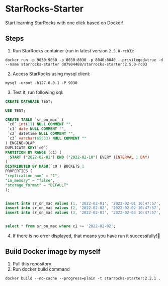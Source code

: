 # StarRocks-Starter
Start learning StarRocks with one click based on Docker!

## Steps

1. Run StarRocks container (run in latest version `2.5.0-rc03`):

```shell
docker run -p 9030:9030 -p 8030:8030 -p 8040:8040 --privileged=true -d --name starrocks-starter d87904488/starrocks-starter:2.5.0-rc03
```

2. Access StarRocks using mysql client:

```shell
mysql -uroot -h127.0.0.1 -P 9030
```

3. Test it, run following sql:

```sql
CREATE DATABASE TEST;

USE TEST;

CREATE TABLE `sr_on_mac` (
 `c0` int(11) NULL COMMENT "",
 `c1` date NULL COMMENT "",
 `c2` datetime NULL COMMENT "",
 `c3` varchar(65533) NULL COMMENT ""
) ENGINE=OLAP 
DUPLICATE KEY(`c0`)
PARTITION BY RANGE (c1) (
  START ("2022-02-01") END ("2022-02-10") EVERY (INTERVAL 1 DAY)
)
DISTRIBUTED BY HASH(`c0`) BUCKETS 1 
PROPERTIES (
"replication_num" = "1",
"in_memory" = "false",
"storage_format" = "DEFAULT"
);


insert into sr_on_mac values (1, '2022-02-01', '2022-02-01 10:47:57', '111');
insert into sr_on_mac values (2, '2022-02-02', '2022-02-02 10:47:57', '222');
insert into sr_on_mac values (3, '2022-02-03', '2022-02-03 10:47:57', '333');


select * from sr_on_mac where c1 >= '2022-02-02';
```

4. If there is no error displayed, that means you have run it successfully!👏

## Build Docker image by myself

1. Pull this repository
2. Run docker build command

```shell
docker build --no-cache --progress=plain -t starrocks-starter:2.2.1 .
```
